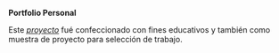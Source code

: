 **Portfolio Personal**


Este *[proyecto](https://pushodev.github.io)* fué confeccionado con fines educativos y también como muestra de proyecto para selección de trabajo.
